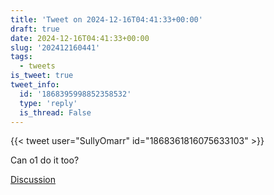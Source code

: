 ```yaml
---
title: 'Tweet on 2024-12-16T04:41:33+00:00'
draft: true
date: 2024-12-16T04:41:33+00:00
slug: '202412160441'
tags:
  - tweets
is_tweet: true
tweet_info:
  id: '1868395998852358532'
  type: 'reply'
  is_thread: False
---
```




{{< tweet user="SullyOmarr" id="1868361816075633103" >}}

Can o1 do it too?

[Discussion](https://x.com/sytelus/status/1868395998852358532)
